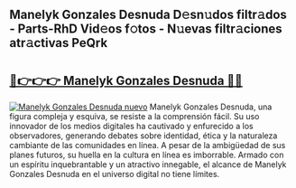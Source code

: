 ## Manelyk Gonzales Desnuda D𝚎sn𝚞dos filtr𝚊dos - Parts-RhD Vid𝚎os f𝚘tos - N𝚞evas filtr𝚊ciones atr𝚊ctivas PeQrk

# <h2><a href="http://mb6ov6a.tromn.icu/?c=Manelyk+Gonzales+Desnuda">🔗👉👉👉 Manelyk Gonzales Desnuda 🔗🔗</a></h2>

[![Manelyk Gonzales Desnuda nuevo](https://i.imgur.com/pEAQMta.gif)](http://mb6ov6a.tromn.icu/?c=Manelyk+Gonzales+Desnuda)
Manelyk Gonzales Desnuda, una figura compleja y esquiva, se resiste a la comprensión fácil. Su uso innovador de los medios digitales ha cautivado y enfurecido a los observadores, generando debates sobre identidad, ética y la naturaleza cambiante de las comunidades en línea. A pesar de la ambigüedad de sus planes futuros, su huella en la cultura en línea es imborrable. Armado con un espíritu inquebrantable y un atractivo innegable, el alcance de Manelyk Gonzales Desnuda en el universo digital no tiene límites.
